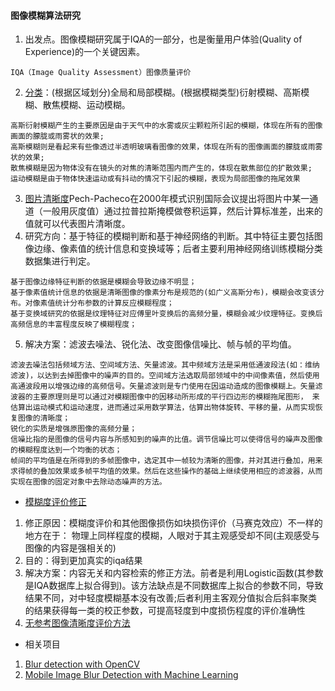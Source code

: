#### 图像模糊算法研究
1. 出发点。图像模糊研究属于IQA的一部分，也是衡量用户体验(Quality of Experience)的一个关键因素。

```
IQA（Image Quality Assessment）图像质量评价
```
2. [分类](http://imgtec.eetrend.com/d6-imgtec/blog/2018-07/16880.html)：(根据区域划分)全局和局部模糊。(根据模糊类型)衍射模糊、高斯模糊、散焦模糊、运动模糊。

```
高斯衍射模糊产生的主要原因是由于天气中的水雾或灰尘颗粒所引起的模糊，体现在所有的图像画面的朦胧或雨雾状的效果;
高斯模糊则是看起来有些像透过半透明玻璃看图像的效果，体现在所有的图像画面的朦胧或雨雾状的效果;
散焦模糊是因为物体没有在镜头的对焦的清晰范围内而产生的，体现在散焦部位的扩散效果;
运动模糊是由于物体快速运动或有抖动的情况下引起的模糊，表现为局部图像的拖尾效果
```
3. [图片清晰度](https://juejin.im/post/5b76df76f265da43330c3f50)Pech-Pacheco在2000年模式识别国际会议提出将图片中某一通道（一般用灰度值）通过拉普拉斯掩模做卷积运算，然后计算标准差，出来的值就可以代表图片清晰度。
4. 研究方向：基于特征的模糊判断和基于神经网络的判断。其中特征主要包括图像边缘、像素值的统计信息和变换域等；后者主要利用神经网络训练模糊分类数据集进行判定。

```
基于图像边缘特征判断的依据是模糊会导致边缘不明显；
基于像素值统计信息的依据是清晰图像的像素分布是规范的(如广义高斯分布)，模糊会改变该分布。对像素值统计分布参数的计算反应模糊程度；
基于变换域研究的依据是纹理特征对应傅里叶变换后的高频分量，模糊会减少纹理特征。变换后高频信息的丰富程度反映了模糊程度；
```
5. 解决方案：滤波去噪法、锐化法、改变图像信噪比、帧与帧的平均值。

```
滤波去噪法包括频域方法、空间域方法、矢量滤波。其中频域方法是采用低通波段法(如：维纳滤波)，以达到去掉图像中的噪声的目的。空间域方法选取局部领域中的中间像素值，然后使用高通波段用以增强边缘的高频信号。矢量滤波则是专门使用在因运动造成的图像模糊上。矢量滤波器的主要原理则是可以通过对模糊图像中的因移动所形成的平行四边形的模糊拖尾图形， 来估算出运动模式和运动速度，进而通过采用数学算法，估算出物体旋转、平移的量，从而实现恢复图像的清晰度；
锐化的实质是增强原图像的高频分量；
信噪比指的是图像的信号内容与所感知到的噪声的比值。调节信噪比可以使得信号的噪声及图像的模糊程度达到一个均衡的状态；
帧间的平均值是在所得到的多帧图像中，选定其中一帧较为清晰的图像，并对其进行叠加，用来求得帧的叠加效果或多帧平均值的效果。然后在这些操作的基础上继续使用相应的滤波器，从而实现在图像的固定对象中去除动态噪声的方法。

```
- [模糊度评价修正](https://cloud.tencent.com/developer/article/1051339)

1. 修正原因：模糊度评价和其他图像损伤如块损伤评价（马赛克效应）不一样的地方在于： 物理上同样程度的模糊，人眼对于其主观感受却不同(主观感受与图像的内容是强相关的)
2. 目的：得到更加真实的iqa结果
3. 解决方案：内容无关和内容检索的修正方法。前者是利用Logistic函数(其参数是IQA数据库上拟合得到)。该方法缺点是不同数据库上拟合的参数不同，导致结果不同，对中轻度模糊基本没有改善;后者利用主客观分值拟合后斜率聚类的结果获得每一类的校正参数，可提高轻度到中度损伤程度的评价准确性
4. [无参考图像清晰度评价方法](http://nkwavelet.blog.163.com/blog/static/227756038201461532247117)
- 相关项目

1. [Blur detection with OpenCV](https://www.pyimagesearch.com/2015/09/07/blur-detection-with-opencv/)
2. [Mobile Image Blur Detection with Machine Learning](https://medium.com/snapaddy-tech-blog/mobile-image-blur-detection-with-machine-learning-c0b703eab7de)